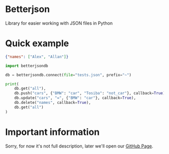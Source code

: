 # Betterjson
Library for easier working with JSON files in Python

# Quick example
```json
{"names": ["Alex", "Allan"]}
```
```py
import betterjsondb

db = betterjsondb.connect(file="tests.json", prefix="~")                  # Name of file and prefix can be custom

print(                                                                    # In concole you'll see:
    db.get("all"),                                                        # {'names': ['Alex', 'Allan']}
    db.push("cars", {"BMW": "car", "Tosiba": "not_car"}, callback=True),  # True
    db.update("cars", "=", {"BMW": "car"}, callback=True),                # True
    db.delete("names", callback=True),                                    # True
    db.get("all")                                                         # {'cars': {'BMW': 'car'}}
)
```

# Important information
Sorry, for now it's not full description, later we'll open our [GitHub Page](https://github.com/DarkJoij/betterjsondb).